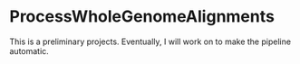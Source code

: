 # ProcessWholeGenomeAlignments

This is a preliminary projects. Eventually, I will work on to make the pipeline automatic.
